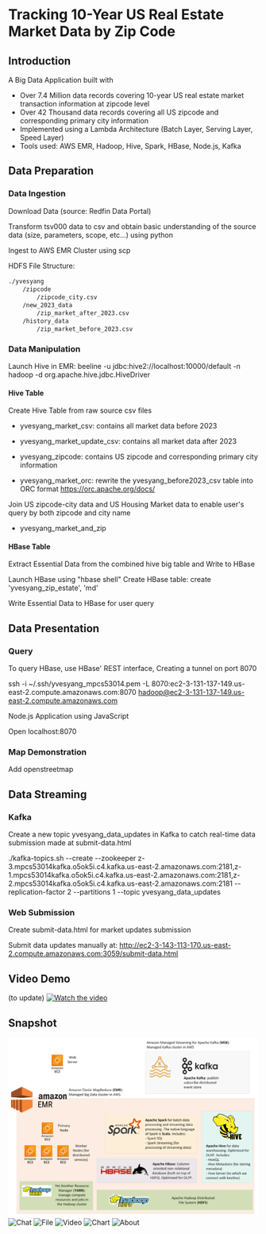 # Tracking 10-Year US Real Estate Market Data by Zip Code

## Introduction

A Big Data Application built with

- Over 7.4 Million data records covering 10-year US real estate market transaction information at zipcode level
- Over 42 Thousand data records covering all US zipcode and corresponding primary city information
- Implemented using a Lambda Architecture (Batch Layer, Serving Layer, Speed Layer)
- Tools used: AWS EMR, Hadoop, Hive, Spark, HBase, Node.js, Kafka

## Data Preparation

### Data Ingestion

Download Data (source: Redfin Data Portal)

Transform tsv000 data to csv and obtain basic understanding of the source data (size, parameters, scope, etc...) using python

Ingest to AWS EMR Cluster using scp

HDFS File Structure:

```
./yvesyang
    /zipcode
        /zipcode_city.csv
    /new_2023_data
        /zip_market_after_2023.csv
    /history_data
        /zip_market_before_2023.csv
```

### Data Manipulation

Launch Hive in EMR: beeline -u jdbc:hive2://localhost:10000/default -n hadoop -d org.apache.hive.jdbc.HiveDriver

#### Hive Table

Create Hive Table from raw source csv files

- yvesyang_market_csv: contains all market data before 2023
- yvesyang_market_update_csv: contains all market data after 2023
- yvesyang_zipcode: contains US zipcode and corresponding primary city information

- yvesyang_market_orc: rewrite the yvesyang_before2023_csv table into ORC format
  https://orc.apache.org/docs/

Join US zipcode-city data and US Housing Market data to enable user's query by both zipcode and city name

- yvesyang_market_and_zip

#### HBase Table

Extract Essential Data from the combined hive big table and Write to HBase

Launch HBase using "hbase shell"
Create HBase table:
create 'yvesyang_zip_estate', 'md'

Write Essential Data to HBase for user query

## Data Presentation

### Query

To query HBase, use HBase' REST interface, Creating a tunnel on port 8070

ssh -i ~/.ssh/yvesyang_mpcs53014.pem -L 8070:ec2-3-131-137-149.us-east-2.compute.amazonaws.com:8070 hadoop@ec2-3-131-137-149.us-east-2.compute.amazonaws.com

Node.js Application using JavaScript

Open localhost:8070

### Map Demonstration

Add openstreetmap

## Data Streaming

### Kafka

Create a new topic yvesyang_data_updates in Kafka to catch real-time data submission made at submit-data.html

./kafka-topics.sh --create --zookeeper z-3.mpcs53014kafka.o5ok5i.c4.kafka.us-east-2.amazonaws.com:2181,z-1.mpcs53014kafka.o5ok5i.c4.kafka.us-east-2.amazonaws.com:2181,z-2.mpcs53014kafka.o5ok5i.c4.kafka.us-east-2.amazonaws.com:2181 --replication-factor 2 --partitions 1 --topic yvesyang_data_updates

### Web Submission

Create submit-data.html for market updates submission

Submit data updates manually at:
http://ec2-3-143-113-170.us-east-2.compute.amazonaws.com:3059/submit-data.html

## Video Demo

(to update)
[![Watch the video](https://img.youtube.com/vi/mTe6FmaFXeo/0.jpg)](https://youtu.be/mTe6FmaFXeo)

## Snapshot

![Tech Stack](./app_snapshots/components.png)
![Chat](./app_snapshots/Prediction.png)
![File](./app_snapshots/Prediction.png)
![Video](./app_snapshots/Prediction.png)
![Chart](./app_snapshots/Prediction.png)
![About](./app_snapshots/Prediction.png)
